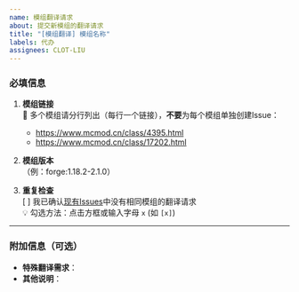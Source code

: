 ```yaml
---
name: 模组翻译请求
about: 提交新模组的翻译请求
title: "[模组翻译] 模组名称"
labels: 代办
assignees: CLOT-LIU
---
```


### 必填信息
1. **模组链接**  
   📌 多个模组请分行列出（每行一个链接），**不要**为每个模组单独创建Issue：
   - https://www.mcmod.cn/class/4395.html
   - https://www.mcmod.cn/class/17202.html

2. **模组版本**  
   （例：forge:1.18.2-2.1.0）

3. **重复检查**  
   [ ] 我已确认[现有Issues](https://github.com/当前仓库地址/issues?q=is%3Aissue)中没有相同模组的翻译请求  
   💡 勾选方法：点击方框或输入字母 `x` (如 `[x]`)

---

### 附加信息（可选）
- **特殊翻译需求**：
- **其他说明**：
